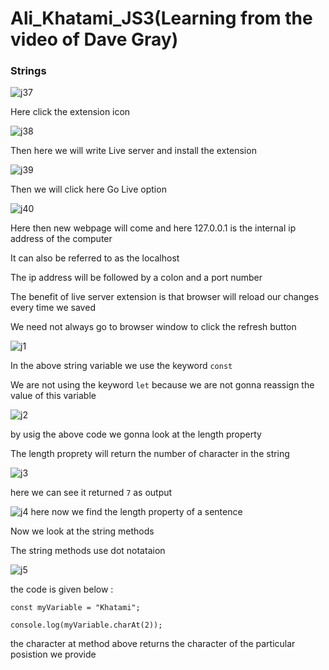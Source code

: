 # Ali_Khatami_JS3(Learning from the video of Dave Gray)

### Strings

![j37](https://github.com/C191068/Ali_Khatami_JS3/assets/89090776/a5240516-ca64-406d-a916-8c7d89997db2)

Here click the extension icon <br>

![j38](https://github.com/C191068/Ali_Khatami_JS3/assets/89090776/87e44c40-4fc3-437b-bf64-3f438d8fbc73)

Then here we will write Live server and install the extension <br>

![j39](https://github.com/C191068/Ali_Khatami_JS3/assets/89090776/3c8d5cd1-66ef-4f9f-9c55-4fbea185ef92)

Then we will click here Go Live option <br>

![j40](https://github.com/C191068/Ali_Khatami_JS3/assets/89090776/ec7d64b5-5506-46a3-938f-5531383240b7)

Here then new webpage will come and here 127.0.0.1 is the internal ip address of the computer <br>

It can also be referred to as the localhost <br>

The ip address will be followed by a colon and a port number <br>

The benefit of live server extension is that browser will reload our changes every time we saved <br>

We need not always go to browser window to click the refresh button <br>


![j1](https://github.com/C191068/Ali_Khatami_JS3/assets/89090776/374335aa-1ec0-40d4-9473-9f6c6d85f997)

In the above string variable we use the keyword ```const``` <br>

We are not using the keyword ```let``` because we are not gonna reassign the <br>
value of this variable <br>

![j2](https://github.com/C191068/Ali_Khatami_JS3/assets/89090776/78eeabb5-d07e-4eee-92a7-29010c1f1ffd)

by usig the above code we gonna look at the length property <br>

The length proprety will return the number of character in the string <br>

![j3](https://github.com/C191068/Ali_Khatami_JS3/assets/89090776/5d168ae6-789e-4ba2-b8ba-3f6079cdc802)


here we can see it returned ```7``` as output <br>

![j4](https://github.com/C191068/Ali_Khatami_JS3/assets/89090776/7224e476-6e31-484a-a461-6cde22c939c4)
 here now we find the length property of a sentence 

 Now we look at the string methods <br>

 
The string methods use dot notataion <br>


![j5](https://github.com/C191068/Ali_Khatami_JS3/assets/89090776/ffe4b5c8-13a7-40bc-92d0-d76029ceb824)

the code is given below :

```
const myVariable = "Khatami";

console.log(myVariable.charAt(2));

```

the character at method above returns the character of the particular posistion we provide <br>













